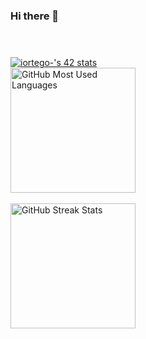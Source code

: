 ### Hi there 👋

<!--
**iortego42/iortego42** is a ✨ _special_ ✨ repository because its `README.md` (this file) appears on your GitHub profile.

Here are some ideas to get you started:

- 🔭 I’m currently working on ...
- 🌱 I’m currently learning ...
- 👯 I’m looking to collaborate on ...
- 🤔 I’m looking for help with ...
- 💬 Ask me about ...
- 📫 How to reach me: ...
- 😄 Pronouns: ...
- ⚡ Fun fact: ...
-->
<div>
    <div align=left>
        <h1></h1>
        <br>
        <!--
        <a href="https://github.com/JaeSeoKim/badge42"><img src="https://badge42.vercel.app/api/v2/cl7ow6huw00490hmd5jw78fxd/stats?cursusId=58&coalitionId=64" alt="iortego-'s 42 stats" /></a>
        -->
        <a href="https://github.com/JaeSeoKim/badge42"><img src="https://badge42.vercel.app/api/v2/cl7ow6huw00490hmd5jw78fxd/stats?cursusId=21&coalitionId=64" alt="iortego-'s 42 stats" /></a>
        <br>
        <img src="https://github-readme-stats.vercel.app/api/top-langs?username=iortego42&layout=compact&title_color=3d85c6&text_color=FFFFFF&theme=react" alt="GitHub Most Used Languages" height="200" />
        <br>
       <br>
        <img src="https://github-readme-streak-stats.herokuapp.com/?user=iortego42&theme=react&date_format=j%20M%5B%20Y%5D&currStreakLabel=3d85c6&fire=6FDA44&ring=3d85c6" alt="GitHub Streak Stats" height="200" />
        <br>
        <br>
    </div>
</div>
